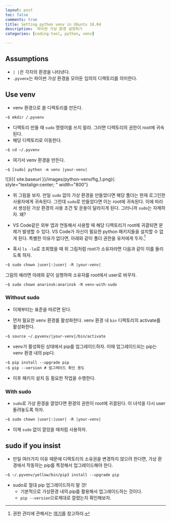 ```yaml
---
layout: post
toc: false
comments: true
title: Setting python venv in Ubuntu 18.04
description:  파이썬 가상 환경 설정하기
categories: [coding-tool, python, venv]

---
```


## Assumptions 

- `| |`은 각자의 환경을 나타낸다. 
- `.pyvenv`는 파이썬 가상 환경을 모아둔 임의의 디렉토리를 의미한다. 


## Use venv 

* venv 환경으로 쓸 디렉토리를 만든다. 

```shell
~$ mkdir /.pyvenv 
```

* 디렉토리 만들 때 `sudo` 명령어를 쓰지 말라. 그러면 디렉토리의 권한이 root에 귀속된다. 
* 해당 디렉토리로 이동한다. 

```shell
~$ cd ~/.pyvenv 
```

* 여기서 venv 환경을 만든다. 

```shell
~$ [sudo] python -m venv |your-venv|
```

![]({{ site.baseurl }}/images/python-venv/fig_1.png){: style="textalign:center; " width="800"}

- 위 그림을 보자. 만일 `sudo` 없이 가상 환경을 만들었다면 해당 폴더는 현재 로그인한 사용자에게 귀속된다. 그런데 `sudo`로 만들었다면 이는 root에 귀속된다. 이에 따라서 생성된 가상 환경의 사용 조건 및 운용이 달라지게 된다. 그러니까 `sudo`는 자제하자.  왜?

- VS Code같은 외부 앱과 연동해서 사용할 때 해당 디렉토리가 root에 귀결되면 문제가 발생할 수 있다. VS Code가 자신이 필요한 python 패키지들을 설치할 수 없게 된다. 특별한 이유가 없다면, 아래와 같이 폴더 권한을 유저에게 두자.[^1]

- 혹시 `ls -la`로 조회했을 때 위 그림처럼 root가 소유자라면 다음과 같이 이를 돌리도록 하자. 

```shell
~$ sudo chown |user|:|user| -R |your-venv|
```

그림의 예라면 아래와 같이 실행하여 소유자를 root에서 user로 바꾸자. 

```shell
~$ sudo chown anarinsk:anarinsk -R venv-with-sudo 
``` 

[^1]: 권한 관리에 관해서는 [여기](https://eunguru.tistory.com/93)를 참고하라. 

### Without sudo

- 이제부터는 표준을 따르면 된다.

-  먼저 필요한  venv 환경를 활성화한다. venv 환경 내 `bin` 디렉토리의 activate를 활성화한다. 

```shell
~$ source ~/.pyvenv/|your-venv|/bin/activate 
```
- venv가 활성화된 상태에서 pip를 업그레이드하자. 이때 업그레이드되는 pip는 venv 환경 내의 pip다.  

```shell
~$ pip install --upgrade pip
~$ pip --version # 업그레이드 확인 용도 
```

* 이후 패키지 설치 등 필요한 작업을 수행한다. 

### With sudo

- `sudo`로 가상 환경을 깔았다면 환경의 권한이 root에 귀결된다. 이 녀석을 다시 user 돌려놓도록 하자. 

```shell
~$ sudo chown |user|:|user| -R |your-venv|
```

* 이제 `sudo` 없이 깔았을 때처럼 사용하자. 

## sudo if you insist

* 만일 여러가지 이유 때문에 디렉토리의 소유권을 변경하지 않으려 한다면, 가상 환경에서 작동하는 pip를 특정해서 업그레이드해야 한다.

```shell
~$ ~/.pyvenv/yellow/bin/pip3 install --upgrade pip
```

- sudo로  절대 pip 업그레이드하지 말 것!
	- 기본적으로 가상환경 내의 pip를 활용해서 업그레이드하는 것이다. 
	- `pip --version`으로제대로 깔렸는지 확인해보자.   


<!--stackedit_data:
eyJoaXN0b3J5IjpbMTQwMjIzMTQyLDEwMjA4ODM3NTAsMTA2OT
M1OTY2OSwxMTU3MjcwMjM0LDU3ODc4OTgwOSwtODU0MTg0MzA1
LC01ODc0OTY4NzcsMjA2NTE0NjkwN119
-->